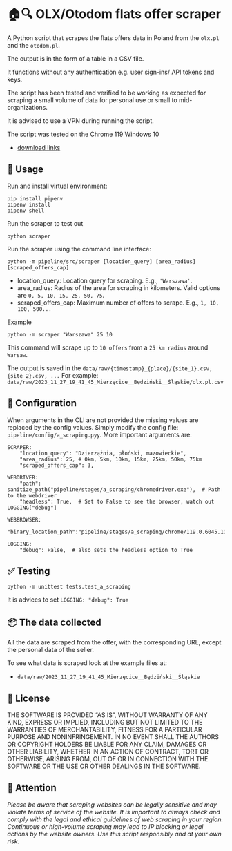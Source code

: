 # 🏠🔍 OLX/Otodom flats offer scraper

A Python script that scrapes the flats offers data in Poland from the `olx.pl` and the `otodom.pl`.

The output is in the form of a table in a CSV file.

It functions without any authentication e.g. user sign-ins/ API tokens and keys.

The script has been tested and verified to be working as expected
for scraping a small volume of data for personal use or small to mid-organizations.

It is advised to use a VPN during running the script.

The script was tested on the Chrome 119 Windows 10

- [download links](https://stackoverflow.com/a/77614979/12490791)

## 🔨 Usage

Run and install virtual environment:

```
pip install pipenv
pipenv install
pipenv shell
```

Run the scraper to test out

```
python scraper
```

Run the scraper using the command line interface:

```
python -m pipeline/src/scraper [location_query] [area_radius] [scraped_offers_cap]
```

- location_query: Location query for scraping. E.g., `'Warszawa'`.
- area_radius: Radius of the area for scraping in kilometers. Valid options are `0, 5, 10, 15, 25, 50, 75`.
- scraped_offers_cap: Maximum number of offers to scrape. E.g., `1, 10, 100, 500...`

Example

```
python -m scraper "Warszawa" 25 10
```

This command will scrape up to `10 offers` from a `25 km radius` around `Warsaw`.

The output is saved in the `data/raw/{timestamp}_{place}/{site_1}.csv, {site_2}.csv, ...`
For example: `data/raw/2023_11_27_19_41_45_Mierzęcice__Będziński__Śląskie/olx.pl.csv`

## 🔧 Configuration

When arguments in the CLI are not provided the missing values are replaced by the config values.
Simply modify the config file: `pipeline/config/a_scraping.pyy`.
More important arguments are:

```
SCRAPER:
    "location_query": "Dzierzążnia, płoński, mazowieckie",
    "area_radius": 25, # 0km, 5km, 10km, 15km, 25km, 50km, 75km
    "scraped_offers_cap": 3,

WEBDRIVER:
    "path": sanitize_path("pipeline/stages/a_scraping/chromedriver.exe"),  # Path to the webdriver
    "headless": True,  # Set to False to see the browser, watch out LOGGING["debug"]

WEBBROWSER:
    "binary_location_path":"pipeline/stages/a_scraping/chrome/119.0.6045.105/chrome.exe"

LOGGING:
    "debug": False,  # also sets the headless option to True
```

## ✅ Testing

```
python -m unittest tests.test_a_scraping
```

It is advices to set `LOGGING: "debug": True`

## 📦 The data collected

All the data are scraped from the offer, with the corresponding URL,
except the personal data of the seller.

To see what data is scraped look at the example files at:

- `data/raw/2023_11_27_19_41_45_Mierzęcice__Będziński__Śląskie`

## 📜 License

THE SOFTWARE IS PROVIDED “AS IS”, WITHOUT WARRANTY OF ANY KIND, EXPRESS OR IMPLIED, INCLUDING BUT NOT LIMITED TO THE WARRANTIES OF MERCHANTABILITY, FITNESS FOR A PARTICULAR PURPOSE AND NONINFRINGEMENT. IN NO EVENT SHALL THE AUTHORS OR COPYRIGHT HOLDERS BE LIABLE FOR ANY CLAIM, DAMAGES OR OTHER LIABILITY, WHETHER IN AN ACTION OF CONTRACT, TORT OR OTHERWISE, ARISING FROM, OUT OF OR IN CONNECTION WITH THE SOFTWARE OR THE USE OR OTHER DEALINGS IN THE SOFTWARE.

## 🚨 Attention

_Please be aware that scraping websites can be legally sensitive and may violate terms of service of the website. It is important to always check and comply with the legal and ethical guidelines of web scraping in your region. Continuous or high-volume scraping may lead to IP blocking or legal actions by the website owners. Use this script responsibly and at your own risk._
